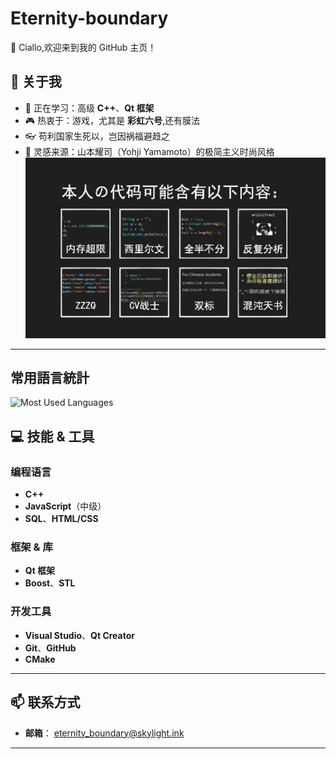 # Eternity-boundary

👋 Ciallo,欢迎来到我的 GitHub 主页！

## 🚀 关于我
- 🌱 正在学习：高级 **C++**、**Qt 框架**  
- 🎮 热衷于：游戏，尤其是 **彩虹六号**,还有膜法
- 👓 苟利国家生死以，岂因祸福避趋之
- 🎨 灵感来源：山本耀司（Yohji Yamamoto）的极简主义时尚风格
![](https://github.com/Eternity-boundary/Eternity-boundary/blob/b4f1244dc5944d160f076b8e46089c0296513369/codestyle.png)
---
## 常用語言統計

![Most Used Languages](https://github-readme-stats.vercel.app/api/top-langs/?username=Eternity-boundary&hide=rust)

## 💻 技能 & 工具

### 编程语言
- **C++**  
- **JavaScript**（中级）  
- **SQL**、**HTML/CSS**

### 框架 & 库
- **Qt 框架**  
- **Boost**、**STL**

### 开发工具
- **Visual Studio**、**Qt Creator**  
- **Git**、**GitHub**  
- **CMake**

---

## 📫 联系方式

- **邮箱**： [eternity_boundary@skylight.ink](mailto:eternity_boundary@skylight.ink)  
---

